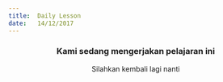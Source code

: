```yaml
---
title:  Daily Lesson
date:   14/12/2017
---
```


### <center>Kami sedang mengerjakan pelajaran ini</center>
<center>Silahkan kembali lagi nanti</center>
